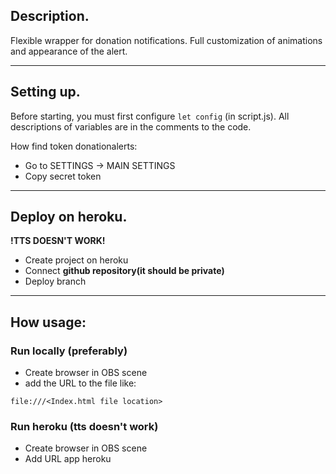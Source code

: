 ## Description.
Flexible wrapper for donation notifications. Full customization of animations and appearance of the alert.

---

## Setting up.
Before starting, you must first configure ```let config``` (in script.js).
All descriptions of variables are in the comments to the code. 


How find token donationalerts:
* Go to SETTINGS -> MAIN SETTINGS 
* Copy secret token 

---

## Deploy on heroku.
**!TTS DOESN'T WORK!**
* Create project on heroku
* Connect **github repository(it should be private)**
* Deploy branch

---

## How usage:

###  Run locally (preferably)
* Create browser in OBS scene
* add the URL to the file like:
```
file:///<Index.html file location>
``` 
### Run heroku (tts doesn't work)
* Create browser in OBS scene
* Add URL app heroku